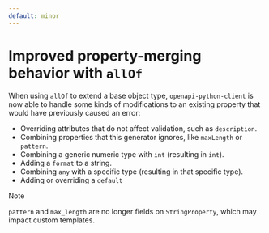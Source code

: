 ```yaml
---
default: minor
---
```


# Improved property-merging behavior with `allOf`

When using `allOf` to extend a base object type, `openapi-python-client` is now able to handle some kinds of modifications to an existing property that would have previously caused an error:

- Overriding attributes that do not affect validation, such as `description`.
- Combining properties that this generator ignores, like `maxLength` or `pattern`.
- Combining a generic numeric type with `int` (resulting in `int`).
- Adding a `format` to a string.
- Combining `any` with a specific type (resulting in that specific type).
- Adding or overriding a `default`

> [!NOTE]
> `pattern` and `max_length` are no longer fields on `StringProperty`, which may impact custom templates.
